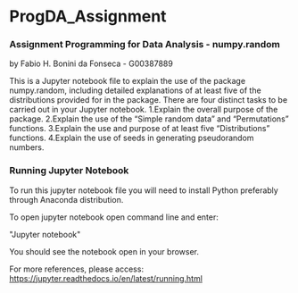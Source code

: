 # ProgDA_Assignment

### Assignment Programming for Data Analysis - numpy.random

by Fabio H. Bonini da Fonseca - G00387889

This is a Jupyter notebook file to explain the use of the package numpy.random, including detailed explanations of at least five of the distributions provided for in the package. There are four distinct tasks to be carried out in your Jupyter notebook. 1.Explain the overall purpose of the package. 2.Explain the use of the “Simple random data” and “Permutations” functions. 3.Explain the use and purpose of at least five “Distributions” functions. 4.Explain the use of seeds in generating pseudorandom numbers.



### Running Jupyter Notebook

To run this jupyter notebook file you will need to install Python preferably through Anaconda distribution.

To open jupyter notebook open command line and enter:

"Jupyter notebook"

You should see the notebook open in your browser.

For more references, please access:
https://jupyter.readthedocs.io/en/latest/running.html 
